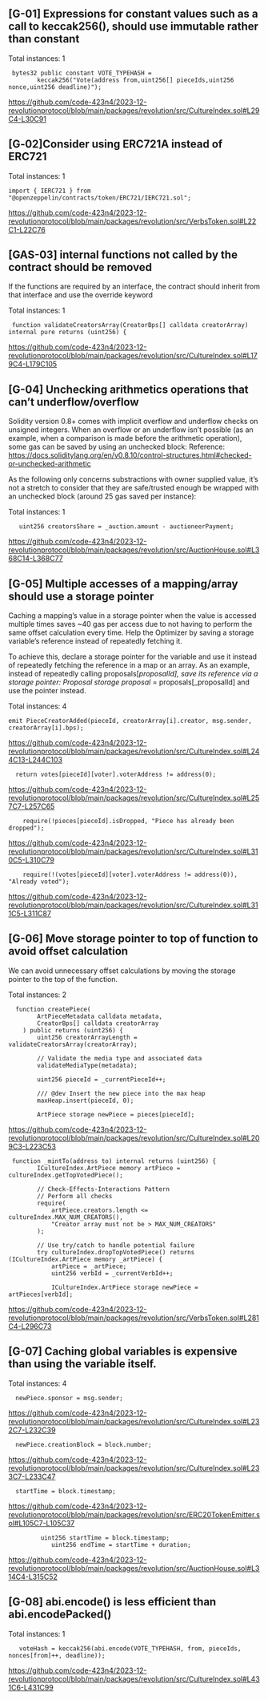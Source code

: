 
## [G-01] Expressions for constant values such as a call to keccak256(), should use immutable rather than constant

Total instances: 1
```
 bytes32 public constant VOTE_TYPEHASH =
        keccak256("Vote(address from,uint256[] pieceIds,uint256 nonce,uint256 deadline)");
```
https://github.com/code-423n4/2023-12-revolutionprotocol/blob/main/packages/revolution/src/CultureIndex.sol#L29C4-L30C91

## [G‑02]Consider using ERC721A instead of ERC721

Total instances: 1
```
import { IERC721 } from "@openzeppelin/contracts/token/ERC721/IERC721.sol";
```
https://github.com/code-423n4/2023-12-revolutionprotocol/blob/main/packages/revolution/src/VerbsToken.sol#L22C1-L22C76

## [GAS-03] internal functions not called by the contract should be removed
If the functions are required by an interface, the contract should inherit from that interface and use the override keyword

Total instances: 1
```
 function validateCreatorsArray(CreatorBps[] calldata creatorArray) internal pure returns (uint256) {
```
https://github.com/code-423n4/2023-12-revolutionprotocol/blob/main/packages/revolution/src/CultureIndex.sol#L179C4-L179C105

## [G-04] Unchecking arithmetics operations that can’t underflow/overflow
Solidity version 0.8+ comes with implicit overflow and underflow checks on unsigned integers. When an overflow or an underflow isn’t possible (as an example, when a comparison is made before the arithmetic operation), some gas can be saved by using an unchecked block: 
Reference:
https://docs.soliditylang.org/en/v0.8.10/control-structures.html#checked-or-unchecked-arithmetic

As the following only concerns substractions with owner supplied value, it’s not a stretch to consider that they are safe/trusted enough be wrapped with an unchecked block (around 25 gas saved per instance):

Total instances: 1
```
   uint256 creatorsShare = _auction.amount - auctioneerPayment;
```
https://github.com/code-423n4/2023-12-revolutionprotocol/blob/main/packages/revolution/src/AuctionHouse.sol#L368C14-L368C77

## [G-05] Multiple accesses of a mapping/array should use a storage pointer
Caching a mapping’s value in a storage pointer when the value is accessed multiple times saves ~40 gas per access due to not having to perform the same offset calculation every time. Help the Optimizer by saving a storage variable’s reference instead of repeatedly fetching it.

To achieve this, declare a storage pointer for the variable and use it instead of repeatedly fetching the reference in a map or an array. As an example, instead of repeatedly calling proposals[_proposalId], save its reference via a storage pointer: Proposal storage proposal_ = proposals[_proposalId] and use the pointer instead.

Total instances: 4
```
emit PieceCreatorAdded(pieceId, creatorArray[i].creator, msg.sender, creatorArray[i].bps);
```
https://github.com/code-423n4/2023-12-revolutionprotocol/blob/main/packages/revolution/src/CultureIndex.sol#L244C13-L244C103

```
  return votes[pieceId][voter].voterAddress != address(0);
```
https://github.com/code-423n4/2023-12-revolutionprotocol/blob/main/packages/revolution/src/CultureIndex.sol#L257C7-L257C65

```
    require(!pieces[pieceId].isDropped, "Piece has already been dropped");
```
https://github.com/code-423n4/2023-12-revolutionprotocol/blob/main/packages/revolution/src/CultureIndex.sol#L310C5-L310C79

```
    require(!(votes[pieceId][voter].voterAddress != address(0)), "Already voted");
```
https://github.com/code-423n4/2023-12-revolutionprotocol/blob/main/packages/revolution/src/CultureIndex.sol#L311C5-L311C87


## [G-06] Move storage pointer to top of function to avoid offset calculation
We can avoid unnecessary offset calculations by moving the storage pointer to the top of the function.

Total instances: 2
```
  function createPiece(
        ArtPieceMetadata calldata metadata,
        CreatorBps[] calldata creatorArray
    ) public returns (uint256) {
        uint256 creatorArrayLength = validateCreatorsArray(creatorArray);

        // Validate the media type and associated data
        validateMediaType(metadata);

        uint256 pieceId = _currentPieceId++;

        /// @dev Insert the new piece into the max heap
        maxHeap.insert(pieceId, 0);

        ArtPiece storage newPiece = pieces[pieceId];
```
https://github.com/code-423n4/2023-12-revolutionprotocol/blob/main/packages/revolution/src/CultureIndex.sol#L209C3-L223C53

```
 function _mintTo(address to) internal returns (uint256) {
        ICultureIndex.ArtPiece memory artPiece = cultureIndex.getTopVotedPiece();

        // Check-Effects-Interactions Pattern
        // Perform all checks
        require(
            artPiece.creators.length <= cultureIndex.MAX_NUM_CREATORS(),
            "Creator array must not be > MAX_NUM_CREATORS"
        );

        // Use try/catch to handle potential failure
        try cultureIndex.dropTopVotedPiece() returns (ICultureIndex.ArtPiece memory _artPiece) {
            artPiece = _artPiece;
            uint256 verbId = _currentVerbId++;

            ICultureIndex.ArtPiece storage newPiece = artPieces[verbId];
```
https://github.com/code-423n4/2023-12-revolutionprotocol/blob/main/packages/revolution/src/VerbsToken.sol#L281C4-L296C73

## [G-07] Caching global variables is expensive than using the variable itself.

Total instances: 4
```
  newPiece.sponsor = msg.sender;
```
https://github.com/code-423n4/2023-12-revolutionprotocol/blob/main/packages/revolution/src/CultureIndex.sol#L232C7-L232C39

```
  newPiece.creationBlock = block.number;
```
https://github.com/code-423n4/2023-12-revolutionprotocol/blob/main/packages/revolution/src/CultureIndex.sol#L233C7-L233C47

```
  startTime = block.timestamp;
```
https://github.com/code-423n4/2023-12-revolutionprotocol/blob/main/packages/revolution/src/ERC20TokenEmitter.sol#L105C7-L105C37

```
         uint256 startTime = block.timestamp;
            uint256 endTime = startTime + duration;
```
https://github.com/code-423n4/2023-12-revolutionprotocol/blob/main/packages/revolution/src/AuctionHouse.sol#L314C4-L315C52


## [G-08] abi.encode() is less efficient than abi.encodePacked()

Total instances: 1
```
   voteHash = keccak256(abi.encode(VOTE_TYPEHASH, from, pieceIds, nonces[from]++, deadline));
```
https://github.com/code-423n4/2023-12-revolutionprotocol/blob/main/packages/revolution/src/CultureIndex.sol#L431C6-L431C99